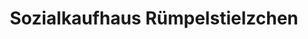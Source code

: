 ---
title: "Sozialkaufhaus Rümpelstielzchen"
url: /soest/sozialkaufhaus-ruempelstielzchen/
shop: Warenhaus
---